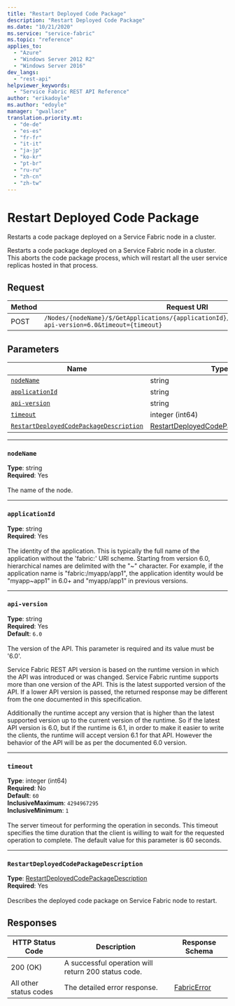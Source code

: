 ```yaml
---
title: "Restart Deployed Code Package"
description: "Restart Deployed Code Package"
ms.date: "10/21/2020"
ms.service: "service-fabric"
ms.topic: "reference"
applies_to: 
  - "Azure"
  - "Windows Server 2012 R2"
  - "Windows Server 2016"
dev_langs: 
  - "rest-api"
helpviewer_keywords: 
  - "Service Fabric REST API Reference"
author: "erikadoyle"
ms.author: "edoyle"
manager: "gwallace"
translation.priority.mt: 
  - "de-de"
  - "es-es"
  - "fr-fr"
  - "it-it"
  - "ja-jp"
  - "ko-kr"
  - "pt-br"
  - "ru-ru"
  - "zh-cn"
  - "zh-tw"
---
```

# Restart Deployed Code Package
Restarts a code package deployed on a Service Fabric node in a cluster.

Restarts a code package deployed on a Service Fabric node in a cluster. This aborts the code package process, which will restart all the user service replicas hosted in that process.

## Request
| Method | Request URI |
| ------ | ----------- |
| POST | `/Nodes/{nodeName}/$/GetApplications/{applicationId}/$/GetCodePackages/$/Restart?api-version=6.0&timeout={timeout}` |


## Parameters
| Name | Type | Required | Location |
| --- | --- | --- | --- |
| [`nodeName`](#nodename) | string | Yes | Path |
| [`applicationId`](#applicationid) | string | Yes | Path |
| [`api-version`](#api-version) | string | Yes | Query |
| [`timeout`](#timeout) | integer (int64) | No | Query |
| [`RestartDeployedCodePackageDescription`](#restartdeployedcodepackagedescription) | [RestartDeployedCodePackageDescription](sfclient-v80-model-restartdeployedcodepackagedescription.md) | Yes | Body |

____
### `nodeName`
__Type__: string <br/>
__Required__: Yes<br/>
<br/>
The name of the node.

____
### `applicationId`
__Type__: string <br/>
__Required__: Yes<br/>
<br/>
The identity of the application. This is typically the full name of the application without the 'fabric:' URI scheme.
Starting from version 6.0, hierarchical names are delimited with the "~" character.
For example, if the application name is "fabric:/myapp/app1", the application identity would be "myapp~app1" in 6.0+ and "myapp/app1" in previous versions.


____
### `api-version`
__Type__: string <br/>
__Required__: Yes<br/>
__Default__: `6.0` <br/>
<br/>
The version of the API. This parameter is required and its value must be '6.0'.

Service Fabric REST API version is based on the runtime version in which the API was introduced or was changed. Service Fabric runtime supports more than one version of the API. This is the latest supported version of the API. If a lower API version is passed, the returned response may be different from the one documented in this specification.

Additionally the runtime accept any version that is higher than the latest supported version up to the current version of the runtime. So if the latest API version is 6.0, but if the runtime is 6.1, in order to make it easier to write the clients, the runtime will accept version 6.1 for that API. However the behavior of the API will be as per the documented 6.0 version.


____
### `timeout`
__Type__: integer (int64) <br/>
__Required__: No<br/>
__Default__: `60` <br/>
__InclusiveMaximum__: `4294967295` <br/>
__InclusiveMinimum__: `1` <br/>
<br/>
The server timeout for performing the operation in seconds. This timeout specifies the time duration that the client is willing to wait for the requested operation to complete. The default value for this parameter is 60 seconds.

____
### `RestartDeployedCodePackageDescription`
__Type__: [RestartDeployedCodePackageDescription](sfclient-v80-model-restartdeployedcodepackagedescription.md) <br/>
__Required__: Yes<br/>
<br/>
Describes the deployed code package on Service Fabric node to restart.

## Responses

| HTTP Status Code | Description | Response Schema |
| --- | --- | --- |
| 200 (OK) | A successful operation will return 200 status code.<br/> |  |
| All other status codes | The detailed error response.<br/> | [FabricError](sfclient-v80-model-fabricerror.md) |

